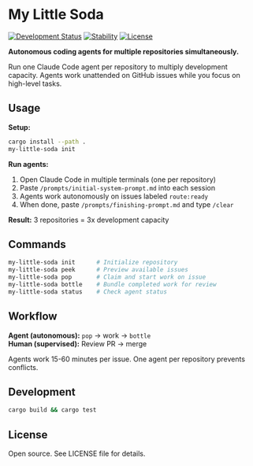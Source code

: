 # My Little Soda

[![Development Status](https://img.shields.io/badge/status-early%20alpha-orange)](https://github.com/johnhkchen/my-little-soda)
[![Stability](https://img.shields.io/badge/stability-experimental-red)](https://github.com/johnhkchen/my-little-soda)
[![License](https://img.shields.io/badge/license-open%20source-blue)](LICENSE)

**Autonomous coding agents for multiple repositories simultaneously.**

Run one Claude Code agent per repository to multiply development capacity. Agents work unattended on GitHub issues while you focus on high-level tasks.

## Usage

**Setup:**
```bash
cargo install --path .
my-little-soda init
```

**Run agents:**
1. Open Claude Code in multiple terminals (one per repository)
2. Paste `/prompts/initial-system-prompt.md` into each session
3. Agents work autonomously on issues labeled `route:ready`
4. When done, paste `/prompts/finishing-prompt.md` and type `/clear`

**Result:** 3 repositories = 3x development capacity

## Commands

```bash
my-little-soda init      # Initialize repository
my-little-soda peek      # Preview available issues  
my-little-soda pop       # Claim and start work on issue
my-little-soda bottle    # Bundle completed work for review
my-little-soda status    # Check agent status
```

## Workflow

**Agent (autonomous):** `pop` → work → `bottle`  
**Human (supervised):** Review PR → merge

Agents work 15-60 minutes per issue. One agent per repository prevents conflicts.

## Development

```bash
cargo build && cargo test
```

## License

Open source. See LICENSE file for details.